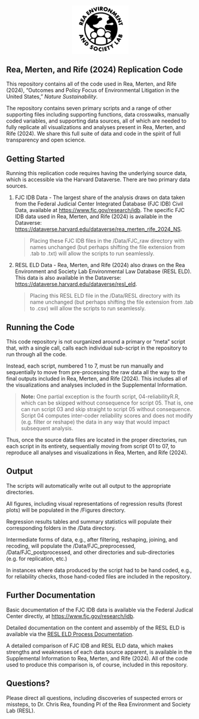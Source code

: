 
<img src="Images/RESL_Circular_logo.png" width="30%" style="display: block; margin: auto;" />

## Rea, Merten, and Rife (2024) Replication Code

This repository contains all of the code used in Rea, Merten, and Rife
(2024), “Outcomes and Policy Focus of Environmental Litigation in the
United States,” *Nature Sustainability*.

The repository contains seven primary scripts and a range of other
supporting files including supporting functions, data crosswalks,
manually coded variables, and supporting data sources, all of which are
needed to fully replicate all visualizations and analyses present in
Rea, Merten, and Rife (2024). We share this full suite of data and code
in the spirit of full transparency and open science.

## Getting Started

Running this replication code requires having the underlying source
data, which is accessible via the Harvard Dataverse. There are two
primary data sources.

1.  FJC IDB Data - The largest share of the analysis draws on data taken
    from the Federal Judicial Center Integrated Database (FJC IDB) Civil
    Data, available at <https://www.fjc.gov/research/idb>. The specific
    FJC IDB data used in Rea, Merten, and Rife (2024) is available in
    the Dataverse:
    <https://dataverse.harvard.edu/dataverse/rea_merten_rife_2024_NS>.

    > Placing these FJC IDB files in the /Data/FJC_raw directory with
    > names unchanged (but perhaps shifting the file extension from .tab
    > to .txt) will allow the scripts to run seamlessly.

2.  RESL ELD Data - Rea, Merten, and Rife (2024) also draws on the Rea
    Environment and Society Lab Environmental Law Database (RESL ELD).
    This data is also available in the Dataverse:
    <https://dataverse.harvard.edu/dataverse/resl_eld>.

    > Placing this RESL ELD file in the /Data/RESL directory with its
    > name unchanged (but perhaps shifting the file extension from .tab
    > to .csv) will allow the scripts to run seamlessly.

## Running the Code

This code repository is not ourganized around a primary or “meta” script
that, with a single call, calls each individual sub-script in the
repository to run through all the code.

Instead, each script, numbered 1 to 7, must be run manually and
sequentially to move from pre-processing the raw data all the way to the
final outputs included in Rea, Merten, and Rife (2024). This includes
all of the visualizations and analyses included in the Supplemental
Information.

> **Note:** One partial exception is the fourth script,
> 04-reliabilityR.R, which can be skipped without consequence for script
> 05. That is, one can run script 03 and skip straight to script 05
> without consequence. Script 04 computes inter-coder reliability scores
> and does not modify (e.g. filter or reshape) the data in any way that
> would impact subsequent analysis.

Thus, once the source data files are located in the proper directories,
run each script in its entirety, sequentially moving from script 01 to
07, to reproduce all analyses and visualizations in Rea, Merten, and
Rife (2024).

## Output

The scripts will automatically write out all output to the appropriate
directories.

All figures, including visual representations of regression results
(forest plots) will be populated in the /Figures directory.

Regression results tables and summary statistics will populate their
corresponding folders in the /Data directory.

Intermediate forms of data, e.g., after filtering, reshaping, joining,
and recoding, will populate the /Data/FJC_preprocessed,
/Data/FJC_postprocessed, and other directories and sub-directories
(e.g. for replication, etc.)

In instances where data produced by the script had to be hand coded,
e.g., for reliability checks, those hand-coded files are included in the
repository.

## Further Documentation

Basic documentation of the FJC IDB data is available via the Federal
Judical Center directly, at <https://www.fjc.gov/research/idb>.

Detailed documentation on the content and assembly of the RESL ELD is
available via the [RESL ELD Process
Documentation](https://docs.google.com/document/d/1cLVq71dIXMKAhXpye3WG9Iy0PVMU2x3o9vp2YoWa7Ow/edit?usp=sharing).

A detailed comparison of FJC IDB and RESL ELD data, which makes
strengths and weaknesses of each data source apparent, is available in
the Supplemental Information to Rea, Merten, and Rife (2024). All of the
code used to produce this comparison is, of course, included in this
repository.

## Questions?

Please direct all questions, including discoveries of suspected errors
or missteps, to Dr. Chris Rea, founding PI of the Rea Environment and
Society Lab (RESL).

